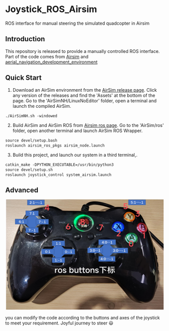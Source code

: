 # Joystick_ROS_Airsim
ROS interface for manual steering the simulated quadcopter in Airsim

## Introduction

This repository is released to provide a manually controlled ROS interface. Part of the code comes from [Airsim](https://github.com/microsoft/AirSim) and [aerial_navigation_development_environment](https://github.com/caochao39/aerial_navigation_development_environment)

## Quick Start 
1. Download an AirSim environment from the [AirSim release page](https://github.com/Microsoft/AirSim/releases). Click any version of the releases and find the 'Assets' at the bottom of the page. Go to the 'AirSimNH/LinuxNoEditor' folder, open a terminal and launch the compiled AirSim.
```
./AirSimNH.sh -windowed
```
2. Build AirSim and AirSim ROS from [Airsim ros page](https://github.com/Microsoft/AirSim.git). Go to the 'AirSim/ros' folder, open another terminal and launch AirSim ROS Wrapper.
```
source devel/setup.bash
roslaunch airsim_ros_pkgs airsim_node.launch
```
3. Build this project, and launch our system in a third terminal,.
```
catkin_make -DPYTHON_EXECUTABLE=/usr/bin/python3
source devel/setup.sh
roslaunch joystick_control system_airsim.launch
```

## Advanced

<div align="center"> <img src="/img/joystick.jpg" width = 500 height = 350 /> </div>

you can modify the code according to the buttons and axes of the joystick to meet your requirement. Joyful journey to steer :smiley:
